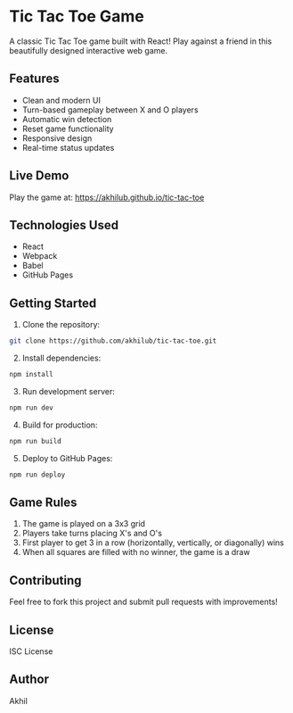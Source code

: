# Tic Tac Toe Game

A classic Tic Tac Toe game built with React! Play against a friend in this beautifully designed interactive web game.

## Features

-   Clean and modern UI
-   Turn-based gameplay between X and O players
-   Automatic win detection
-   Reset game functionality
-   Responsive design
-   Real-time status updates

## Live Demo

Play the game at: https://akhilub.github.io/tic-tac-toe

## Technologies Used

-   React
-   Webpack
-   Babel
-   GitHub Pages

## Getting Started

1. Clone the repository:

```bash
git clone https://github.com/akhilub/tic-tac-toe.git
```

2. Install dependencies:

```bash
npm install
```

3. Run development server:

```bash
npm run dev
```

4. Build for production:

```bash
npm run build
```

5. Deploy to GitHub Pages:

```bash
npm run deploy
```

## Game Rules

1. The game is played on a 3x3 grid
2. Players take turns placing X's and O's
3. First player to get 3 in a row (horizontally, vertically, or diagonally) wins
4. When all squares are filled with no winner, the game is a draw

## Contributing

Feel free to fork this project and submit pull requests with improvements!

## License

ISC License

## Author

Akhil
